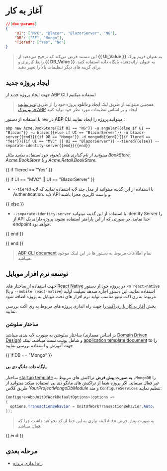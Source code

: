 # آغاز به کار

````json
//[doc-params]
{
    "UI": ["MVC", "Blazor", "BlazorServer", "NG"],
    "DB": ["EF", "Mongo"],
    "Tiered": ["Yes", "No"]
}
````

> این مستند فرض می‌کند که ترجیح می‌دهید از **{{ UI_Value }}** به عنوان فریم ورک رابط کاربری و **{{ DB_Value }}** به عنوان ارائه‌دهنده پایگاه داده استفاده کنید. برای گزینه های دیگر تنظیمات بالا را تغییر دهید.

## ایجاد پروژه جدید

جهت ایجاد پروژه جدید از ABP CLI استفاده میکنیم

> همچنین میتوانید از طریق لیک **ایجاد و دانلود** پروژه خود را از طریق  [وب سایت فریم ورک ABP](https://abp.io/get-started) ایجاد و بر اساس تنظیمات مورد نظر خود تولید کنید

با استفاده از دستور `new` در ABP CLI میتوانید پروژه را ایجاد نمایید :

````shell
abp new Acme.BookStore{{if UI == "NG"}} -u angular{{else if UI == "Blazor"}} -u blazor{{else if UI == "BlazorServer"}} -u blazor-server{{end}}{{if DB == "Mongo"}} -d mongodb{{end}}{{if Tiered == "Yes"}}{{if UI == "MVC" || UI == "BlazorServer"}} --tiered{{else}} --separate-identity-server{{end}}{{end}}
````

*میتوانید از نام گذاری های دلخواه خود استفاده نمایید مثال BookStore, Acme.BookStore و یا Acme.Retail.BookStore.* 

{{ if Tiered == "Yes" }}

{{ if UI == "MVC" || UI == "BlazorServer" }}

* `--tiered` با استفاده از این گذینه میتوانید از مدل چند لایه استفاده نمایید که لایه Authentıcatıon، لایه API و واست کاربری مجزا باشند.

{{ else }}

* `--separate-identity-server` با استفاده از این گذینه میتوانید Identity Server را از API جدا نمایید. در صورتی که از این پارامتر استفاده نشود، پروژه دارای یک endpoint خواهد بود.

{{ end }}

{{ end }}

> [ABP CLI document](./CLI.md) تمام اطلاعات مربوط به دستور ها در این لینک موجود میباشد.

## توسعه نرم افزار موبایل

جهت استفاده از ساختار های [React Native](https://reactnative.dev/) در پروژه خود از دستور  `-m react-native` (و یا `--mobile react-native`) استفاده نمایید. این دستور اجازه میدهد تمپلیت اولیه مربوط به ری اکت نیتیو مناسب تولید نرم افزار های تحت موبایل به پروژه اضافه شود


بخش  [آغاز به کار با ری اکت ](Getting-Started-React-Native.md) را جهت راه اندازی پروژه های مربوط به ری اکت بررسی نمایید.

### ساختار سلوشن

ساختار سلوشن به صورت لایه بندی میباشد (بر اساس معماری  [Domain Driven Design](Domain-Driven-Design.md)) و شامل یونیت تست میباشد. لینک  [application template document](Startup-Templates/Application.md) to را جهت آموزش و استفاده بررسی نمایید

{{ if DB == "Mongo" }}

#### پایگاه داده مانگو دی بی

ساختار  [startup template](Startup-templates/Index.md) **به صورت پیش فرض** تراکنش های مربوط به `.MongoDB` را غیر فعال مینماید. اگر پروژه شما از تراکنش های مانگو دی بی استفاده میکند میتوانید از طریق کلاس *YourProjectMongoDbModule* و متد `ConfigureServices` تنظیم نمایید:

  ```csharp
Configure<AbpUnitOfWorkDefaultOptions>(options =>
{
    options.TransactionBehavior = UnitOfWorkTransactionBehavior.Auto;
});
  ```

> البته نیازی به این خط از کد نخواهید داشت چرا که `Auto` به صورت پیش فرض فعال میباشد.

{{ end }}

## مرحله بعدی

* [راه اندازی پروژه](Getting-Started-Running-Solution.md)